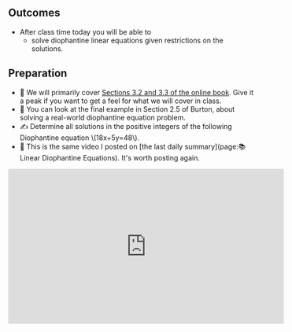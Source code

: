 ## Outcomes

* After class time today you will be able to
    * solve diophantine linear equations given restrictions on the solutions.

## Preparation

* 💾 We will primarily cover [Sections 3.2 and 3.3 of the online book](https://math.gordon.edu/ntic/ntic/section-lin-geom.html). Give it a peak if you want to get a feel for what we will cover in class.
* 📖 You can look at the final example in Section 2.5 of Burton, about solving a real-world diophantine equation problem.
* ✍️ Determine all solutions in the positive integers of the following Diophantine equation \\(18x+5y=48\\).
* 🎥 This is the same video I posted on [the last daily summary](page:📚 Linear Diophantine Equations). It's worth posting again.

<iframe width="560" height="315" src="https://www.youtube.com/embed/gMGmWSr8-Aw" title="YouTube video player" frameborder="0" allow="accelerometer; autoplay; clipboard-write; encrypted-media; gyroscope; picture-in-picture; web-share" allowfullscreen></iframe>
